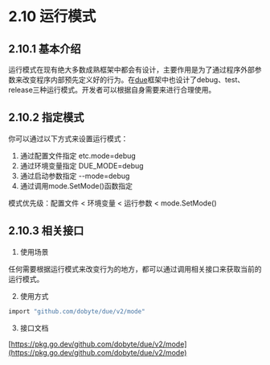 # 2.10 运行模式

## 2.10.1 基本介绍

运行模式在现有绝大多数成熟框架中都会有设计，主要作用是为了通过程序外部参数来改变程序内部预先定义好的行为。在[due](https://github.com/dobyte/due)框架中也设计了debug、test、release三种运行模式。开发者可以根据自身需要来进行合理使用。

## 2.10.2 指定模式

你可以通过以下方式来设置运行模式：
1. 通过配置文件指定 etc.mode=debug
2. 通过环境变量指定 DUE_MODE=debug
3. 通过启动参数指定 --mode=debug
4. 通过调用mode.SetMode()函数指定

模式优先级：配置文件 < 环境变量 < 运行参数 < mode.SetMode()

## 2.10.3 相关接口

1. 使用场景

任何需要根据运行模式来改变行为的地方，都可以通过调用相关接口来获取当前的运行模式。

2. 使用方式

```bash
import "github.com/dobyte/due/v2/mode"
```

3. 接口文档

[https://pkg.go.dev/github.com/dobyte/due/v2/mode](https://pkg.go.dev/github.com/dobyte/due/v2/mode)